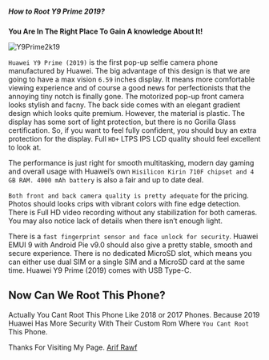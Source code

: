 ##### How to Root Y9 Prime 2019?

**You Are In The Right Place To Gain A knowledge About It!**

![Y9Prime2k19](https://fdn2.gsmarena.com/vv/pics/huawei/huawei-y9-prime-2019-1.jpg)

`Huawei Y9 Prime (2019)` is the first pop-up selfie camera phone manufactured by Huawei. The big advantage of this design is that we are going to have a max vision `6.59` inches display. It means more comfortable viewing experience and of course a good news for perfectionists that the annoying tiny notch is finally gone. The motorized pop-up front camera looks stylish and facny. The back side comes with an elegant gradient design which looks quite premium. However, the material is plastic. The display has some sort of light protection, but there is no Gorilla Glass certification. So, if you want to feel fully confident, you should buy an extra protection for the display. Full `HD+` LTPS IPS LCD quality should feel excellent to look at.

The performance is just right for smooth multitasking, modern day gaming and overall usage with Huawei’s own `Hisilicon Kirin 710F chipset and 4 GB RAM. 4000 mAh battery` is also a fair and up to date deal.

`Both front and back camera quality is pretty adequate` for the pricing. Photos should looks crips with vibrant colors with fine edge detection. There is Full HD video recording without any stabilization for both cameras. You may also notice lack of details when there isn’t enough light.

There is a `fast fingerprint sensor and face unlock for security`. Huawei EMUI 9 with Android Pie v9.0 should also give a pretty stable, smooth and secure experience. There is no dedicated MicroSD slot, which means you can either use dual SIM or a single SIM and a MicroSD card at the same time. Huawei Y9 Prime (2019) comes with USB Type-C.


## Now Can We Root This Phone?


Actually You Cant Root This Phone Like 2018 or 2017 Phones. Because 2019 Huawei Has More Security With Their Custom Rom Where `You Cant Root` This Phone.



Thanks For Visiting My Page. [Arif Rawf](http://github.com/ArifRawf)
